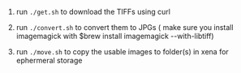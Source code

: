 1. run ```./get.sh``` to download the TIFFs using curl

2. run ```./convert.sh``` to convert them to JPGs ( make sure you install imagemagick with $brew install imagemagick --with-libtiff)
		
3. run ```./move.sh``` to copy the usable images to folder(s) in xena for ephermeral storage



